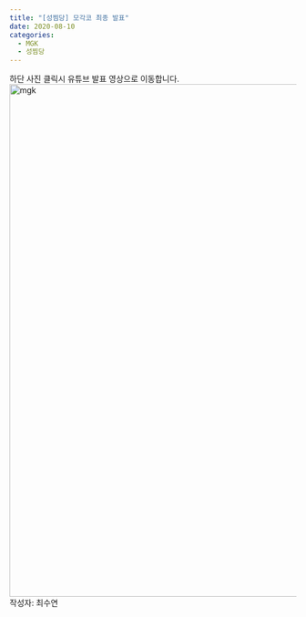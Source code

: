 ```yaml
---
title: "[성찜당] 모각코 최종 발표"
date: 2020-08-10
categories:
  - MGK
  - 성찜당
---
```


하단 사진 클릭시 유튜브 발표 영상으로 이동합니다.
<a target="_blank" href="https://youtu.be/xJ8ymVGMb1s">
<img width="900" alt="mgk" src="https://user-images.githubusercontent.com/28749734/134195054-834005a4-3fba-45ac-83ec-c91b0c4261d0.png">
</a>
<br>
작성자: 최수연
